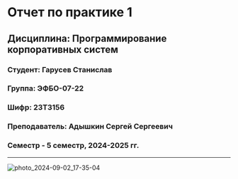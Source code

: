 # Отчет по практике 1
## Дисциплина: Программирование корпоративных систем
### Студент: Гарусев Станислав
### Группа: ЭФБО-07-22
### Шифр: 23Т3156
### Преподаватель: Адышкин Сергей Сергеевич
### Семестр - 5 семестр, 2024-2025 гг.
_____
![photo_2024-09-02_17-35-04](https://github.com/user-attachments/assets/4d30000a-ac72-4747-b385-ce1e5d549fbf)
